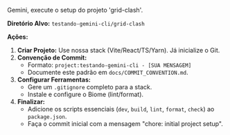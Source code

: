 Gemini, execute o setup do projeto 'grid-clash'.

**Diretório Alvo:** `testando-gemini-cli/grid-clash`

**Ações:**
1.  **Criar Projeto:** Use nossa stack (Vite/React/TS/Yarn). Já inicialize o Git.
2.  **Convenção de Commit:**
    - Formato: `project:testando-gemini-cli - [SUA MENSAGEM]`
    - Documente este padrão em `docs/COMMIT_CONVENTION.md`.
3.  **Configurar Ferramentas:**
    - Gere um `.gitignore` completo para a stack.
    - Instale e configure o Biome (lint/format).
4.  **Finalizar:**
    - Adicione os scripts essenciais (`dev`, `build`, `lint`, `format`, `check`) ao `package.json`.
    - Faça o commit inicial com a mensagem "chore: initial project setup".